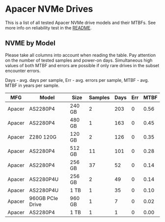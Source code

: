 Apacer NVMe Drives
==================

This is a list of all tested Apacer NVMe drive models and their MTBFs. See more
info on reliability test in the [README](https://github.com/linuxhw/SMART).

NVME by Model
------------

Please take all columns into account when reading the table. Pay attention on the
number of tested samples and power-on days. Simultaneous high values of both MTBF
and errors are possible if only rare drives in the subset encounter errors.

Days - avg. days per sample,
Err  - avg. errors per sample,
MTBF - avg. MTBF in years per sample.

| MFG       | Model              | Size   | Samples | Days  | Err   | MTBF |
|-----------|--------------------|--------|---------|-------|-------|------|
| Apacer    | AS2280P4           | 240 GB | 2       | 203   | 0     | 0.56   |
| Apacer    | AS2280P4           | 480 GB | 1       | 163   | 0     | 0.45   |
| Apacer    | Z280 120G          | 120 GB | 2       | 126   | 0     | 0.35   |
| Apacer    | AS2280P4           | 512 GB | 11      | 101   | 0     | 0.28   |
| Apacer    | AS2280P4           | 256 GB | 37      | 52    | 0     | 0.14   |
| Apacer    | AS2280P4U          | 256 GB | 2       | 49    | 0     | 0.14   |
| Apacer    | AS2280P4U          | 1 TB   | 1       | 35    | 0     | 0.10   |
| Apacer    | 960GB PCIe Drive   | 960 GB | 1       | 7     | 0     | 0.02   |
| Apacer    | AS2280P4           | 1 TB   | 1       | 1     | 0     | 0.00   |
